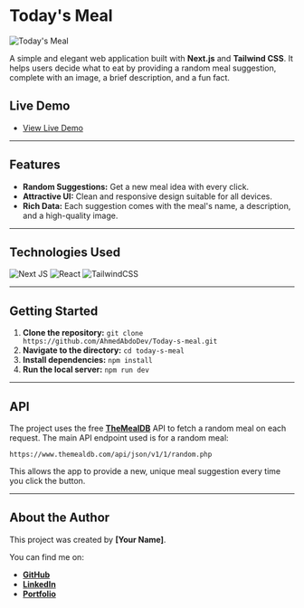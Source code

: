# Today's Meal

![Today's Meal](https://ahmedabdodev.github.io/Portfolio/assets/today-is-meal-DgjTk2Dt.png)

A simple and elegant web application built with **Next.js** and **Tailwind CSS**. It helps users decide what to eat by providing a random meal suggestion, complete with an image, a brief description, and a fun fact.

## Live Demo

- [View Live Demo](https://today-is-meal-8ajlayc3n-3bkrenodevs-projects.vercel.app/)

---

## Features

- **Random Suggestions:** Get a new meal idea with every click.
- **Attractive UI:** Clean and responsive design suitable for all devices.
- **Rich Data:** Each suggestion comes with the meal's name, a description, and a high-quality image.

---

## Technologies Used

![Next JS](https://img.shields.io/badge/Next.js-000000?style=for-the-badge&logo=next.js&logoColor=white)
![React](https://img.shields.io/badge/React-20232A?style=for-the-badge&logo=react&logoColor=61DAFB)
![TailwindCSS](https://img.shields.io/badge/tailwindcss-%2338B2AC.svg?style=for-for-the-badge&logo=tailwind-css&logoColor=white)

---

## Getting Started

1.  **Clone the repository:**
    `git clone https://github.com/AhmedAbdoDev/Today-s-meal.git`
2.  **Navigate to the directory:**
    `cd today-s-meal`
3.  **Install dependencies:**
    `npm install`
4.  **Run the local server:**
    `npm run dev`

---

## API

The project uses the free **[TheMealDB](https://www.themealdb.com/api.php)** API to fetch a random meal on each request. The main API endpoint used is for a random meal:

`https://www.themealdb.com/api/json/v1/1/random.php`

This allows the app to provide a new, unique meal suggestion every time you click the button.

---

## About the Author

This project was created by **[Your Name]**.

You can find me on:
- [**GitHub**](https://github.com/AhmedAbdoDev)
- [**LinkedIn**](https://www.linkedin.com/in/3bkrenodev)
- [**Portfolio**](https://ahmedabdodev.github.io/Portfolio)